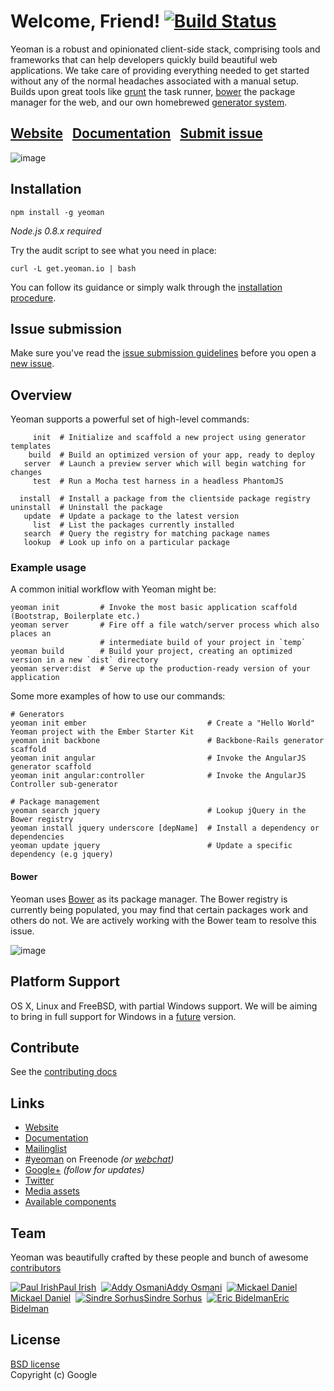 # Welcome, Friend! [![Build Status](https://secure.travis-ci.org/yeoman/yeoman.png?branch=master)](http://travis-ci.org/yeoman/yeoman)

Yeoman is a robust and opinionated client-side stack, comprising tools and frameworks that can help developers quickly build beautiful web applications. We take care of providing everything needed to get started without any of the normal headaches associated with a manual setup. Builds upon great tools like [grunt](http://gruntjs.com) the task runner, [bower](http://twitter.github.com/bower/) the package manager for the web, and our own homebrewed [generator system](https://github.com/yeoman/generators).

## [Website](http://yeoman.io)&nbsp;&nbsp;&nbsp;[Documentation](https://github.com/yeoman/yeoman/wiki)&nbsp;&nbsp;&nbsp;[Submit issue](https://github.com/yeoman/yeoman#issue-submission)

![image](http://yeoman.io/media/yeoman-masthead.png)


## Installation

    npm install -g yeoman

*Node.js 0.8.x required*


Try the audit script to see what you need in place:

    curl -L get.yeoman.io | bash

You can follow its guidance or simply walk through the [installation procedure](https://github.com/yeoman/yeoman/wiki/Manual-Install).


## Issue submission

Make sure you've read the [issue submission guidelines](https://github.com/yeoman/yeoman/blob/master/contributing.md#issue-submission) before you open a [new issue](https://github.com/yeoman/yeoman/issues/new).


## Overview

Yeoman supports a powerful set of high-level commands:

```
     init  # Initialize and scaffold a new project using generator templates
    build  # Build an optimized version of your app, ready to deploy
   server  # Launch a preview server which will begin watching for changes
     test  # Run a Mocha test harness in a headless PhantomJS

  install  # Install a package from the clientside package registry
uninstall  # Uninstall the package
   update  # Update a package to the latest version
     list  # List the packages currently installed
   search  # Query the registry for matching package names
   lookup  # Look up info on a particular package
```

### Example usage

A common initial workflow with Yeoman might be:

```shell
yeoman init         # Invoke the most basic application scaffold (Bootstrap, Boilerplate etc.)
yeoman server       # Fire off a file watch/server process which also places an
                    # intermediate build of your project in `temp`
yeoman build        # Build your project, creating an optimized version in a new `dist` directory
yeoman server:dist  # Serve up the production-ready version of your application
```

Some more examples of how to use our commands:

```shell
# Generators
yeoman init ember                           # Create a "Hello World" Yeoman project with the Ember Starter Kit
yeoman init backbone                        # Backbone-Rails generator scaffold
yeoman init angular                         # Invoke the AngularJS generator scaffold
yeoman init angular:controller              # Invoke the AngularJS Controller sub-generator

# Package management
yeoman search jquery                        # Lookup jQuery in the Bower registry
yeoman install jquery underscore [depName]  # Install a dependency or dependencies
yeoman update jquery                        # Update a specific dependency (e.g jquery)
```

#### Bower

Yeoman uses [Bower](http://twitter.github.com/bower) as its package manager. The Bower registry is currently being populated, you may find that certain packages work and others do not. We are actively working with the Bower team to resolve this issue.


![image](http://yeoman.io/media/yeoman-packages.png)


## Platform Support

OS X, Linux and FreeBSD, with partial Windows support. We will be aiming to bring in full support for Windows in a [future](https://github.com/yeoman/yeoman/issues/216) version.


## Contribute

See the [contributing docs](https://github.com/yeoman/yeoman/blob/master/contributing.md)


## Links

- [Website](http://yeoman.io)
- [Documentation](https://github.com/yeoman/yeoman/wiki)
- [Mailinglist](https://groups.google.com/forum/#!forum/yeoman-dev)
- [\#yeoman](irc://irc.freenode.net:6667) on Freenode *(or [webchat](http://webchat.freenode.net))*
- [Google+](https://plus.google.com/101063139999404044459/posts) *(follow for updates)*
- [Twitter](https://twitter.com/yeoman)
- [Media assets](https://github.com/yeoman/yeoman.io/tree/gh-pages/media)
- [Available components]()


## Team

Yeoman was beautifully crafted by these people and bunch of awesome [contributors](https://github.com/yeoman/yeoman/graphs/contributors)

[![Paul Irish](http://www.gravatar.com/avatar/ffe68d6f71b225f7661d33f2a8908281.png?s=40)Paul Irish](http://paulirish.com)&nbsp;
[![Addy Osmani](http://www.gravatar.com/avatar/96270e4c3e5e9806cf7245475c00b275.png?s=40)Addy Osmani](http://addyosmani.com)&nbsp;
[![Mickael Daniel](http://www.gravatar.com/avatar/a23615915f0baf096b94cc9df93fc327.png?s=40)Mickael Daniel](http://blog.mklog.fr)&nbsp;
[![Sindre Sorhus](http://www.gravatar.com/avatar/d36a92237c75c5337c17b60d90686bf9.png?s=40)Sindre Sorhus](http://sindresorhus.com)&nbsp;
[![Eric Bidelman](http://www.gravatar.com/avatar/e7948aac7c52b26470be80311873a398.png?s=40)Eric Bidelman](http://ericbidelman.com)


## License

[BSD license](http://opensource.org/licenses/bsd-license.php)  
Copyright (c) Google
